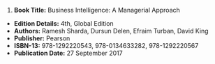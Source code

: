 1. **Book Title:** Business Intelligence: A Managerial Approach
- **Edition Details:** 4th, Global Edition
- **Authors:** Ramesh Sharda, Dursun Delen, Efraim Turban, David King
- **Publisher:** Pearson
- **ISBN-13:** 978-1292220543, 978-0134633282, 978-1292220567
- **Publication Date:** 27 September 2017

